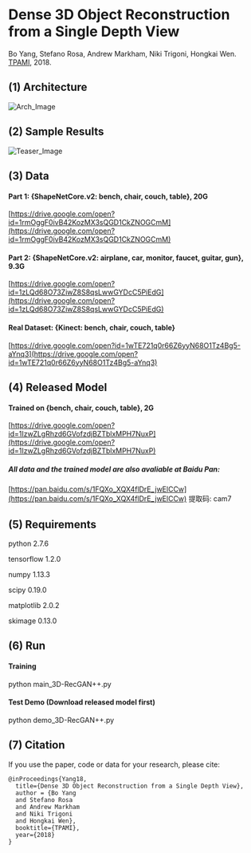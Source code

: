 # Dense 3D Object Reconstruction from a Single Depth View
Bo Yang, Stefano Rosa, Andrew Markham, Niki Trigoni, Hongkai Wen. [TPAMI](http://dx.doi.org/10.1109/TPAMI.2018.2868195), 2018.

## (1) Architecture
![Arch_Image](https://github.com/Yang7879/3D-RecGAN-extended/blob/master/3D-RecGAN%2B%2B_arch.png)
## (2) Sample Results
![Teaser_Image](https://github.com/Yang7879/3D-RecGAN-extended/blob/master/3D-RecGAN%2B%2B_sample.png)

## (3) Data
#### Part 1: {ShapeNetCore.v2: bench, chair, couch, table}, 20G
[https://drive.google.com/open?id=1rmOggF0ivB42KozMX3sQGD1CkZNOGCmM](https://drive.google.com/open?id=1rmOggF0ivB42KozMX3sQGD1CkZNOGCmM)
#### Part 2: {ShapeNetCore.v2: airplane, car, monitor, faucet, guitar, gun}, 9.3G
[https://drive.google.com/open?id=1zLQd68O73ZiwZ8S8qsLwwGYDcC5PiEdG](https://drive.google.com/open?id=1zLQd68O73ZiwZ8S8qsLwwGYDcC5PiEdG)
#### Real Dataset: {Kinect: bench, chair, couch, table}
[https://drive.google.com/open?id=1wTE721q0r66Z6yyN68O1Tz4Bg5-aYnq3](https://drive.google.com/open?id=1wTE721q0r66Z6yyN68O1Tz4Bg5-aYnq3)

## (4) Released Model
#### Trained on {bench, chair, couch, table}, 2G
[https://drive.google.com/open?id=1IzwZLgRhzd6GVofzdjBZTblxMPH7NuxP](https://drive.google.com/open?id=1IzwZLgRhzd6GVofzdjBZTblxMPH7NuxP)

##### All data and the trained model are also avaliable at Baidu Pan:
[https://pan.baidu.com/s/1FQXo_XQX4flDrE_jwElCCw](https://pan.baidu.com/s/1FQXo_XQX4flDrE_jwElCCw) 提取码: cam7

## (5) Requirements
python 2.7.6

tensorflow 1.2.0

numpy 1.13.3

scipy 0.19.0

matplotlib 2.0.2

skimage 0.13.0

## (6) Run
#### Training
python main_3D-RecGAN++.py

#### Test Demo (Download released model first)
python demo_3D-RecGAN++.py

## (7) Citation
If you use the paper, code or data for your research, please cite:
```
@inProceedings{Yang18,
  title={Dense 3D Object Reconstruction from a Single Depth View},
  author = {Bo Yang
  and Stefano Rosa
  and Andrew Markham
  and Niki Trigoni
  and Hongkai Wen},
  booktitle={TPAMI},
  year={2018}
}
```

